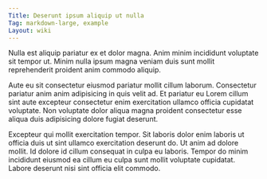 ```yaml
---
Title: Deserunt ipsum aliquip ut nulla
Tag: markdown-large, example
Layout: wiki
---
```

Nulla est aliquip pariatur ex et dolor magna. Anim minim incididunt voluptate sit tempor ut. Minim nulla ipsum magna veniam duis sunt mollit reprehenderit proident anim commodo aliquip.

Aute eu sit consectetur eiusmod pariatur mollit cillum laborum. Consectetur pariatur anim anim adipisicing in quis velit ad. Et pariatur eu Lorem cillum sint aute excepteur consectetur enim exercitation ullamco officia cupidatat voluptate. Non voluptate dolor aliqua magna proident consectetur esse aliqua duis adipisicing dolore fugiat deserunt.

Excepteur qui mollit exercitation tempor. Sit laboris dolor enim laboris ut officia duis ut sint ullamco exercitation deserunt do. Ut anim ad dolore mollit. Id dolore id cillum consequat in culpa eu laboris. Tempor do minim incididunt eiusmod ea cillum eu culpa sunt mollit voluptate cupidatat. Labore deserunt nisi sint officia elit commodo.